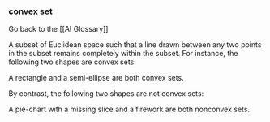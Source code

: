 ### convex set

Go back to the [[AI Glossary]]


A subset of Euclidean space such that a line drawn between any two points in the subset remains completely within the subset. For instance, the following two shapes are convex sets:

A rectangle and a semi-ellipse are both convex sets.

By contrast, the following two shapes are not convex sets:

A pie-chart with a missing slice and a firework are both nonconvex sets.

